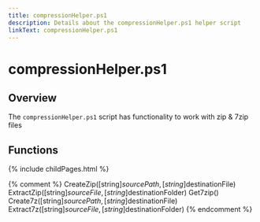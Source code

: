 ```yaml
---
title: compressionHelper.ps1
description: Details about the compressionHelper.ps1 helper script
linkText: compressionHelper.ps1
---
```


# compressionHelper.ps1

## Overview

The `compressionHelper.ps1` script has functionality to work with zip & 7zip files

## Functions

{% include childPages.html %}

{% comment %}
CreateZip([string]$sourcePath, [string]$destinationFile)
ExtractZip([string]$sourceFile, [string]$destinationFolder)
Get7zip()
Create7z([string]$sourcePath, [string]$destinationFile)
Extract7z([string]$sourceFile, [string]$destinationFolder)
{% endcomment %}

